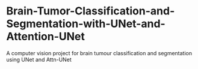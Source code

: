 # Brain-Tumor-Classification-and-Segmentation-with-UNet-and-Attention-UNet
A computer vision project for brain tumour classification and segmentation using UNet and Attn-UNet
